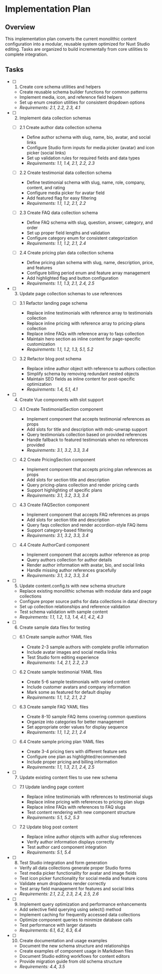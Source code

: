 # Implementation Plan

## Overview

This implementation plan converts the current monolithic content configuration into a modular, reusable system optimized for Nuxt Studio editing. Tasks are organized to build incrementally from core utilities to complete integration.

## Tasks

- [ ] 1. Create core schema utilities and helpers
  - Create reusable schema builder functions for common patterns
  - Implement media, icon, and reference field helpers
  - Set up enum creation utilities for consistent dropdown options
  - _Requirements: 2.1, 2.2, 2.3, 4.1_

- [ ] 2. Implement data collection schemas
  - [ ] 2.1 Create author data collection schema
    - Define author schema with slug, name, bio, avatar, and social links
    - Configure Studio form inputs for media picker (avatar) and icon picker (social links)
    - Set up validation rules for required fields and data types
    - _Requirements: 1.1, 1.4, 2.1, 2.2, 2.3_

  - [ ] 2.2 Create testimonial data collection schema
    - Define testimonial schema with slug, name, role, company, content, and rating
    - Configure media picker for avatar field
    - Add featured flag for easy filtering
    - _Requirements: 1.1, 1.2, 2.1, 2.2_

  - [ ] 2.3 Create FAQ data collection schema
    - Define FAQ schema with slug, question, answer, category, and order
    - Set up proper field lengths and validation
    - Configure category enum for consistent categorization
    - _Requirements: 1.1, 1.2, 2.1, 2.4_

  - [ ] 2.4 Create pricing plan data collection schema
    - Define pricing plan schema with slug, name, description, price, and features
    - Configure billing period enum and feature array management
    - Add highlighted flag and button configuration
    - _Requirements: 1.1, 1.3, 2.1, 2.4, 2.5_

- [ ] 3. Update page collection schemas to use references
  - [ ] 3.1 Refactor landing page schema
    - Replace inline testimonials with reference array to testimonials collection
    - Replace inline pricing with reference array to pricing-plans collection
    - Replace inline FAQs with reference array to faqs collection
    - Maintain hero section as inline content for page-specific customization
    - _Requirements: 1.1, 1.2, 1.3, 5.1, 5.2_

  - [ ] 3.2 Refactor blog post schema
    - Replace inline author object with reference to authors collection
    - Simplify schema by removing redundant nested objects
    - Maintain SEO fields as inline content for post-specific optimization
    - _Requirements: 1.4, 5.1, 4.1_

- [ ] 4. Create Vue components with slot support
  - [ ] 4.1 Create TestimonialSection component
    - Implement component that accepts testimonial references as props
    - Add slots for title and description with mdc-unwrap support
    - Query testimonials collection based on provided references
    - Handle fallback to featured testimonials when no references provided
    - _Requirements: 3.1, 3.2, 3.3, 3.4_

  - [ ] 4.2 Create PricingSection component
    - Implement component that accepts pricing plan references as props
    - Add slots for section title and description
    - Query pricing-plans collection and render pricing cards
    - Support highlighting of specific plans
    - _Requirements: 3.1, 3.2, 3.3, 3.4_

  - [ ] 4.3 Create FAQSection component
    - Implement component that accepts FAQ references as props
    - Add slots for section title and description
    - Query faqs collection and render accordion-style FAQ items
    - Support category-based filtering
    - _Requirements: 3.1, 3.2, 3.3, 3.4_

  - [ ] 4.4 Create AuthorCard component
    - Implement component that accepts author reference as prop
    - Query authors collection for author details
    - Render author information with avatar, bio, and social links
    - Handle missing author references gracefully
    - _Requirements: 3.1, 3.2, 3.3, 3.4_

- [ ] 5. Update content.config.ts with new schema structure
  - Replace existing monolithic schemas with modular data and page collections
  - Configure proper source paths for data collections in data/ directory
  - Set up collection relationships and reference validation
  - Test schema validation with sample content
  - _Requirements: 1.1, 1.2, 1.3, 1.4, 4.1, 4.2, 4.3_

- [ ] 6. Create sample data files for testing
  - [ ] 6.1 Create sample author YAML files
    - Create 2-3 sample authors with complete profile information
    - Include avatar images and social media links
    - Test Studio form editing experience
    - _Requirements: 1.4, 2.1, 2.2, 2.3_

  - [ ] 6.2 Create sample testimonial YAML files
    - Create 5-6 sample testimonials with varied content
    - Include customer avatars and company information
    - Mark some as featured for default display
    - _Requirements: 1.1, 1.2, 2.1, 2.2_

  - [ ] 6.3 Create sample FAQ YAML files
    - Create 8-10 sample FAQ items covering common questions
    - Organize into categories for better management
    - Set appropriate order values for display sequence
    - _Requirements: 1.1, 1.2, 2.1, 2.4_

  - [ ] 6.4 Create sample pricing plan YAML files
    - Create 3-4 pricing tiers with different feature sets
    - Configure one plan as highlighted/recommended
    - Include proper pricing and billing information
    - _Requirements: 1.1, 1.3, 2.1, 2.4, 2.5_

- [ ] 7. Update existing content files to use new schema
  - [ ] 7.1 Update landing page content
    - Replace inline testimonials with references to testimonial slugs
    - Replace inline pricing with references to pricing plan slugs
    - Replace inline FAQs with references to FAQ slugs
    - Test content rendering with new component structure
    - _Requirements: 5.1, 5.2, 5.3_

  - [ ] 7.2 Update blog post content
    - Replace inline author objects with author slug references
    - Verify author information displays correctly
    - Test author card component integration
    - _Requirements: 5.1, 5.4_

- [ ] 8. Test Studio integration and form generation
  - Verify all data collections generate proper Studio forms
  - Test media picker functionality for avatar and image fields
  - Test icon picker functionality for social media and feature icons
  - Validate enum dropdowns render correctly
  - Test array field management for features and social links
  - _Requirements: 2.1, 2.2, 2.3, 2.4, 2.5, 2.6_

- [ ] 9. Implement query optimization and performance enhancements
  - Add selective field querying using select() method
  - Implement caching for frequently accessed data collections
  - Optimize component queries to minimize database calls
  - Test performance with larger datasets
  - _Requirements: 6.1, 6.2, 6.3, 6.4_

- [ ] 10. Create documentation and usage examples
  - Document the new schema structure and relationships
  - Create examples of component usage in Markdown files
  - Document Studio editing workflows for content editors
  - Provide migration guide from old schema structure
  - _Requirements: 4.4, 3.5_